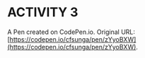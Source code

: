 # ACTIVITY 3

A Pen created on CodePen.io. Original URL: [https://codepen.io/cfsunga/pen/zYyoBXW](https://codepen.io/cfsunga/pen/zYyoBXW).

